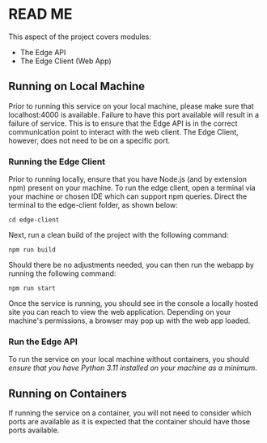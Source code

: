 
# READ ME 
This aspect of the project covers modules: 

 - The Edge API 
 - The Edge Client (Web App)
 
 ## Running on Local Machine
Prior to running this service on your local machine, please make sure that localhost:4000 is available. Failure to have this port available will result in a failure of service. This is to ensure that the Edge API is in the correct communication point to interact with the web client. The Edge Client, however, does not need to be on a specific port.

### Running the Edge Client 
Prior to running locally, ensure that you have Node.js (and by extension npm) present on your machine. 
To run the edge client, open a terminal via your machine or chosen IDE which can support npm queries. Direct the terminal to the edge-client folder, as shown below:

    cd edge-client
 Next, run a clean build of the project with the following command: 
 

    npm run build
 
 Should there be no adjustments needed, you can then run the webapp by running the following command:
 

    npm run start 
Once the service is running, you should see in the console a locally hosted site you can reach to view the web application. Depending on your machine's permissions, a browser may pop up with the web app loaded.

### Run the Edge API 
To run the service on your local machine without containers, you should *ensure that you have Python 3.11 installed on your machine as a minimum*.
    

## Running on Containers
If running the service on a container, you will not need to consider which ports are available as it is expected that the container should have those ports available. 

